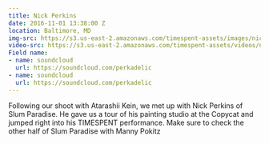 ```yaml
---
title: Nick Perkins
date: 2016-11-01 13:38:00 Z
location: Baltimore, MD
img-src: https://s3.us-east-2.amazonaws.com/timespent-assets/images/nick-perkins.png
video-src: https://s3.us-east-2.amazonaws.com/timespent-assets/videos/nick-perkins.mp4
Field name:
- name: soundcloud
  url: https://soundcloud.com/perkadelic
- name: soundcloud
  url: https://soundcloud.com/perkadelic
---
```


Following our shoot with Atarashii Kein, we met up with Nick Perkins of Slum Paradise. He gave us a tour of his painting studio at the Copycat and jumped right into his TIMESPENT performance. Make sure to check the other half of Slum Paradise with Manny Pokitz